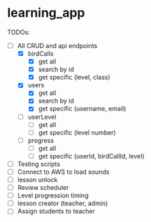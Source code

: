 # learning_app

TODOs:
- [ ] All CRUD and api endpoints
    - [x] birdCalls 
        - [x] get all
        - [x] search by id
        - [x] get specific (level, class)
    - [x] users 
        - [x] get all
        - [x] search by id
        - [x] get specific (username, email)
    - [ ] userLevel 
        - [ ] get all
        - [ ] get specific (level number)
    - [ ] progress
        - [ ] get all
        - [ ] get specific (userId, birdCallId, level)
- [ ] Testing scripts
- [ ] Connect to AWS to load sounds
- [ ] lesson unlock
- [ ] Review scheduler
- [ ] Level progression timing
- [ ] lesson creator (teacher, admin)
- [ ] Assign students to teacher